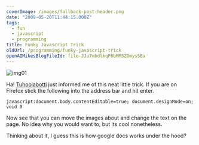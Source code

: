 ```yaml
---
coverImage: /images/fallback-post-header.png
date: "2009-05-20T11:44:15.000Z"
tags:
  - fun
  - javascript
  - programming
title: Funky Javascript Trick
oldUrl: /programming/funky-javascript-trick
openAIMikesBlogFileId: file-JJu7mbdlkqP6bMMSZOmysSBa
---
```


![img01](https://www.mikecann.blog/wp-content/uploads/2009/05/img01.png "img01")

Ha! [Tuhoojabotti](https://canihasablog.blogspot.com/) just informed me of this neat little trick. If you are on Firefox stick the following into the address bar and hit enter.

<!-- more -->

`javascript:document.body.contentEditable=true; document.designMode=on; void 0`

Now see that you can move the images about and change the text on the page. No idea why you would want to, but its cool nonetheless.

Thinking about it, I guess this is how google docs works under the hood?
